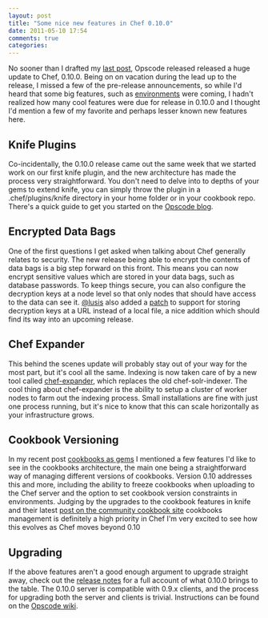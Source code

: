 ```yaml
---
layout: post
title: "Some nice new features in Chef 0.10.0"
date: 2011-05-10 17:54
comments: true
categories: 
---
```


No sooner than I drafted my [last post](http://crankstations.com/cookbooks-as-gems), Opscode released released a huge update to Chef, 0.10.0. Being on on vacation during the lead up to the release, I missed a few of the pre-release announcements, so while I'd heard that some big features, such as [environments](http://www.opscode.com/blog/2011/04/21/chef-0-10-preview-environments/) were coming, I hadn't realized how many cool features were due for release in 0.10.0 and I thought I'd mention a few of my favorite and perhaps lesser known new features here. 

## Knife Plugins 

Co-incidentally, the 0.10.0 release came out the same week that we started work on our first knife plugin, and the new architecture has made the process very straightforward. You don't need to delve into to depths of your gems to extend knife, you can simply throw the plugin in a .chef/plugins/knife directory in your home folder or in your cookbook repo. There's a quick guide to get you started on the [Opscode blog](http://www.opscode.com/blog/2011/04/22/chef-0-10-preview-knife-plugins-and-ui/). 

## Encrypted Data Bags

One of the first questions I get asked when talking about Chef generally relates to security. The new release being able to encrypt the contents of data bags is a big step forward on this front. This means you can now encrypt sensitive values which are stored in your data bags, such as database passwords. To keep things secure, you can also configure the decryption keys at a node level so that only nodes that should have access to the data can see it. [@lusis](http://twitter.com/lusis) also added a [patch](https://github.com/opscode/chef/pull/77) to support for storing decryption keys at a URL instead of a local file, a nice addition which should find its way into an upcoming release. 

## Chef Expander

This behind the scenes update will probably stay out of your way for the most part, but it's cool all the same. Indexing is now taken care of by a new tool called [chef-expander](http://wiki.opscode.com/display/chef/Chef+Indexer#ChefIndexer-ChefExpander), which replaces the old chef-solr-indexer. The cool thing about chef-expander is the ability to setup a cluster of worker nodes to farm out the indexing process. Small installations are fine with just one process running, but it's nice to know that this can scale horizontally as your infrastructure grows. 

## Cookbook Versioning

In my recent post [cookbooks as gems](http://crankstations.com/cookbooks-as-gems) I mentioned a few features I'd like to see in the cookbooks architecture, the main one being a straightforward way of managing different versions of cookbooks. Version 0.10 addresses this and more, including the ability to freeze cookbooks when uploading to the Chef server and the option to set cookbook version constraints in environments. Judging by the upgrades to the cookbook features in knife and their latest [post on the community cookbook site](http://www.opscode.com/blog/2011/05/05/future-of-opscode-cookbooks/) cookbooks management is definitely a high priority in Chef I'm very excited to see how this evolves as Chef moves beyond 0.10 

## Upgrading

If the above features aren't a good enough argument to upgrade straight away, check out the [release notes](http://www.opscode.com/blog/2011/05/02/chef-0-10-0-released/) for a full account of what 0.10.0 brings to the table. The 0.10.0 server is compatible with 0.9.x clients, and the process for upgrading both the server and clients is trivial. Instructions can be found on the [Opscode wiki](http://wiki.opscode.com/display/chef/Upgrading+Chef+0.9.x+to+Chef+0.10.x).